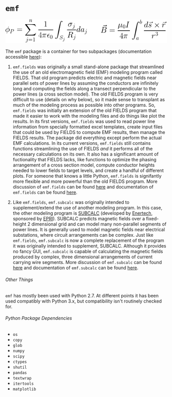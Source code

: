 # `emf`

![biot-savart](docs/img/both-equations.png)

The `emf` package is a container for two subpackages (documentation accessible [here](http://mbaum1122.github.io/emf/)):

1. `emf.fields` was originally a small stand-alone package that streamlined the use of an old electromagnetic field (EMF) modeling program called FIELDS. That old program predicts electric and magnetic fields near parallel sets of power lines by assuming the conductors are infinitely long and computing the fields along a transect perpendicular to the power lines (a cross section model). The old FIELDS program is very difficult to use (details on why below), so it made sense to transplant as much of the modeling process as possible into other programs. So, `emf.fields` was initially an extension of the old FIELDS program that made it easier to work with the modeling files and do things like plot the results. In its first versions, `emf.fields` was used to read power line information from specially formatted excel templates, create input files that could be used by FIELDS to compute EMF results, then manage the FIELDS results. The package did everything except perform the actual EMF calculations. In its current versions, `emf.fields` still contains functions streamlining the use of FIELDS *and* it performs all of the necessary calculations on its own. It also has a significant amount of fuctionality that FIELDS lacks, like functions to optimize the phasing arrangement of a cross section model, compute conductor heights needed to lower fields to target levels, and create a handful of different plots. For someone that knows a little Python, `emf.fields` is signifantly more flexible and more powerful than the old FIELDS program. More discussion of `emf.fields` can be found [here](docs/README-emf.fields.html) and documentation of `emf.fields` can be found [here](http://mbaum1122.github.io/emf/emf.fields.html).

2. Like `emf.fields`, `emf.subcalc` was originally intended to supplement/extend the use of another modeling program. In this case, the other modeling program is [SUBCALC](http://www.enertech.net/html/emfw.html) (developed by [Enertech](http://www.enertech.net/html/emfw.html), sponsored by [EPRI](http://www.epri.com)). SUBCALC predicts magnetic fields over a fixed-height 2 dimensional grid and can model many non-parallel segments of power lines. It is generally used to model magnetic fields near electrical substations, where circuit arrangements can be complex. Just like `emf.fields`, `emf.subcalc` is now a complete replacement of the program it was originally intended to supplement, SUBCALC. Although it provides no fancy GUI, `emf.subcalc` is capable of calculating the magnetic fields produced by complex, three dimensional arrangements of current carrying wire segments. More discussion of `emf.subcalc` can be found [here](docs/README-emf.subcalc.html) and documentation of `emf.subcalc` can be found [here](http://mbaum1122.github.io/emf/emf.subcalc.html).

###### Other Things

`emf` has mostly been used with Python 2.7. At different points it has been used compatibly with Python 3.x, but compatibility isn't routinely checked for.

###### Python Package Dependencies
* `os`
* `copy`
* `glob`
* `numpy`
* `scipy`
* `ctypes`
* `shutil`
* `pandas`
* `textwrap`
* `itertools`
* `matplotlib`
